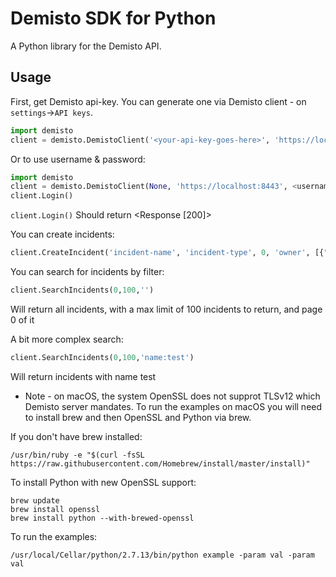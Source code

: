 # Demisto SDK for Python

A Python library for the Demisto API.

## Usage

First, get Demisto api-key. You can generate one via Demisto client - on `settings`->`API keys`.

```python
import demisto
client = demisto.DemistoClient('<your-api-key-goes-here>', 'https://localhost:8443')
```

Or to use username & password:

```python
import demisto
client = demisto.DemistoClient(None, 'https://localhost:8443', <username>, <password>)
client.Login()
```

`client.Login()` Should return <Response [200]>

You can create incidents:

```python
client.CreateIncident('incident-name', 'incident-type', 0, 'owner', [{"type": "label", "value": "demisto"}], 'details', {"alertsource":"demisto"})

```

You can search for incidents by filter:

```python
client.SearchIncidents(0,100,'')
```

Will return all incidents, with a max limit of 100 incidents to return, and page 0 of it

A bit more complex search:

```python
client.SearchIncidents(0,100,'name:test')
```

Will return incidents with name test

* Note - on macOS, the system OpenSSL does not supprot TLSv12 which Demisto server mandates. To run the examples on macOS you will need to install brew and then OpenSSL and Python via brew.

If you don't have brew installed:
```
/usr/bin/ruby -e "$(curl -fsSL https://raw.githubusercontent.com/Homebrew/install/master/install)"
```

To install Python with new OpenSSL support:
```
brew update
brew install openssl
brew install python --with-brewed-openssl
```

To run the examples:
```
/usr/local/Cellar/python/2.7.13/bin/python example -param val -param val
```
